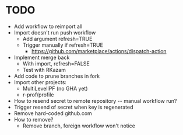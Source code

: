 # TODO

- Add workflow to reimport all
- Import doesn't run push workflow
    - Add argument refresh=TRUE
    - Trigger manually if refresh=TRUE
        - https://github.com/marketplace/actions/dispatch-action
- Implement merge back
    - With import, refresh=FALSE
    - Test with RKazam
- Add code to prune branches in fork
- Import other projects:
    - MultiLevelIPF (no GHA yet)
    - r-prof/profile
- How to resend secret to remote repository -- manual workflow run?
- Trigger resend of secret when key is regenerated
- Remove hard-coded github.com
- How to remove?
    - Remove branch, foreign workflow won't notice
